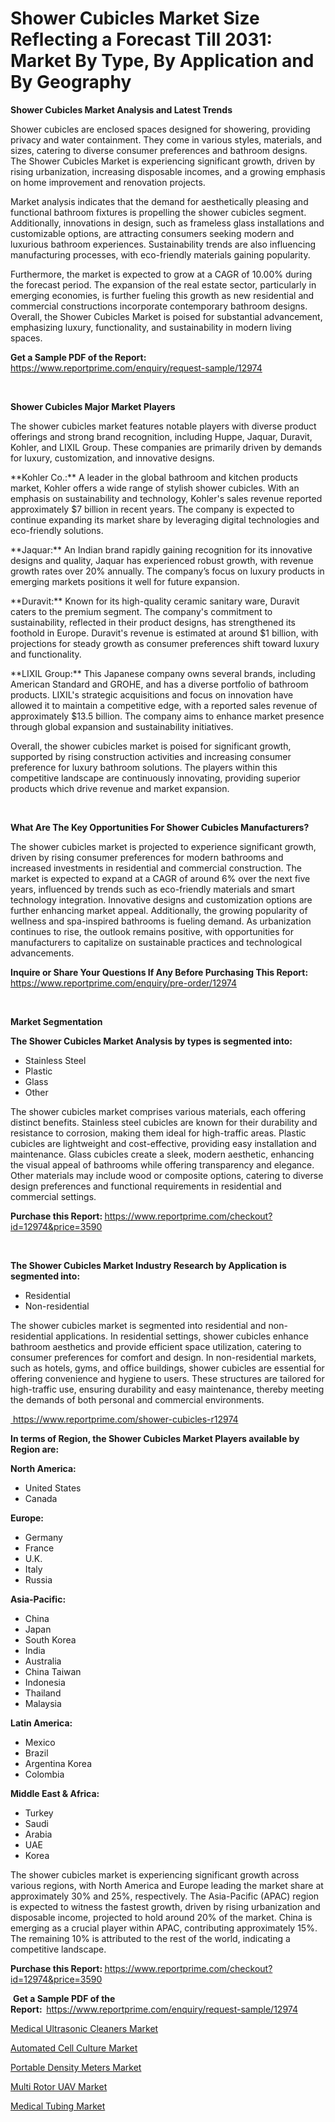<p><h1>Shower Cubicles Market Size Reflecting a Forecast Till 2031: Market By Type, By Application and By Geography</h1></p><p><strong>Shower Cubicles Market Analysis and Latest Trends</strong></p>
<p><p>Shower cubicles are enclosed spaces designed for showering, providing privacy and water containment. They come in various styles, materials, and sizes, catering to diverse consumer preferences and bathroom designs. The Shower Cubicles Market is experiencing significant growth, driven by rising urbanization, increasing disposable incomes, and a growing emphasis on home improvement and renovation projects.</p><p>Market analysis indicates that the demand for aesthetically pleasing and functional bathroom fixtures is propelling the shower cubicles segment. Additionally, innovations in design, such as frameless glass installations and customizable options, are attracting consumers seeking modern and luxurious bathroom experiences. Sustainability trends are also influencing manufacturing processes, with eco-friendly materials gaining popularity.</p><p>Furthermore, the market is expected to grow at a CAGR of 10.00% during the forecast period. The expansion of the real estate sector, particularly in emerging economies, is further fueling this growth as new residential and commercial constructions incorporate contemporary bathroom designs. Overall, the Shower Cubicles Market is poised for substantial advancement, emphasizing luxury, functionality, and sustainability in modern living spaces.</p></p>
<p><strong>Get a Sample PDF of the Report:&nbsp;</strong> <a href="https://www.reportprime.com/enquiry/request-sample/12974?utm_campaign=1087&utm_medium=2&utm_source=Github&utm_content=ia&utm_term=05112024&utm_id=shower-cubicles">https://www.reportprime.com/enquiry/request-sample/12974</a></p>
<p>&nbsp;</p>
<p><strong>Shower Cubicles Major Market Players</strong></p>
<p><p>The shower cubicles market features notable players with diverse product offerings and strong brand recognition, including Huppe, Jaquar, Duravit, Kohler, and LIXIL Group. These companies are primarily driven by demands for luxury, customization, and innovative designs.</p><p>**Kohler Co.:** A leader in the global bathroom and kitchen products market, Kohler offers a wide range of stylish shower cubicles. With an emphasis on sustainability and technology, Kohler's sales revenue reported approximately $7 billion in recent years. The company is expected to continue expanding its market share by leveraging digital technologies and eco-friendly solutions.</p><p>**Jaquar:** An Indian brand rapidly gaining recognition for its innovative designs and quality, Jaquar has experienced robust growth, with revenue growth rates over 20% annually. The company’s focus on luxury products in emerging markets positions it well for future expansion.</p><p>**Duravit:** Known for its high-quality ceramic sanitary ware, Duravit caters to the premium segment. The company's commitment to sustainability, reflected in their product designs, has strengthened its foothold in Europe. Duravit's revenue is estimated at around $1 billion, with projections for steady growth as consumer preferences shift toward luxury and functionality.</p><p>**LIXIL Group:** This Japanese company owns several brands, including American Standard and GROHE, and has a diverse portfolio of bathroom products. LIXIL's strategic acquisitions and focus on innovation have allowed it to maintain a competitive edge, with a reported sales revenue of approximately $13.5 billion. The company aims to enhance market presence through global expansion and sustainability initiatives.</p><p>Overall, the shower cubicles market is poised for significant growth, supported by rising construction activities and increasing consumer preference for luxury bathroom solutions. The players within this competitive landscape are continuously innovating, providing superior products which drive revenue and market expansion.</p></p>
<p>&nbsp;</p>
<p><strong>What Are The Key Opportunities For Shower Cubicles Manufacturers?</strong></p>
<p><p>The shower cubicles market is projected to experience significant growth, driven by rising consumer preferences for modern bathrooms and increased investments in residential and commercial construction. The market is expected to expand at a CAGR of around 6% over the next five years, influenced by trends such as eco-friendly materials and smart technology integration. Innovative designs and customization options are further enhancing market appeal. Additionally, the growing popularity of wellness and spa-inspired bathrooms is fueling demand. As urbanization continues to rise, the outlook remains positive, with opportunities for manufacturers to capitalize on sustainable practices and technological advancements.</p></p>
<p><strong>Inquire or Share Your Questions If Any Before Purchasing This Report:</strong> <a href="https://www.reportprime.com/enquiry/pre-order/12974?utm_campaign=1087&utm_medium=2&utm_source=Github&utm_content=ia&utm_term=05112024&utm_id=shower-cubicles">https://www.reportprime.com/enquiry/pre-order/12974</a></p>
<p>&nbsp;</p>
<p><strong>Market Segmentation</strong></p>
<p><strong>The Shower Cubicles Market Analysis by types is segmented into:</strong></p>
<p><ul><li>Stainless Steel</li><li>Plastic</li><li>Glass</li><li>Other</li></ul></p>
<p><p>The shower cubicles market comprises various materials, each offering distinct benefits. Stainless steel cubicles are known for their durability and resistance to corrosion, making them ideal for high-traffic areas. Plastic cubicles are lightweight and cost-effective, providing easy installation and maintenance. Glass cubicles create a sleek, modern aesthetic, enhancing the visual appeal of bathrooms while offering transparency and elegance. Other materials may include wood or composite options, catering to diverse design preferences and functional requirements in residential and commercial settings.</p></p>
<p><strong>Purchase this Report:&nbsp;</strong><a href="https://www.reportprime.com/checkout?id=12974&price=3590&utm_campaign=1087&utm_medium=2&utm_source=Github&utm_content=ia&utm_term=05112024&utm_id=shower-cubicles">https://www.reportprime.com/checkout?id=12974&price=3590</a></p>
<p>&nbsp;</p>
<p><strong>The Shower Cubicles Market Industry Research by Application is segmented into:</strong></p>
<p><ul><li>Residential</li><li>Non-residential</li></ul></p>
<p><p>The shower cubicles market is segmented into residential and non-residential applications. In residential settings, shower cubicles enhance bathroom aesthetics and provide efficient space utilization, catering to consumer preferences for comfort and design. In non-residential markets, such as hotels, gyms, and office buildings, shower cubicles are essential for offering convenience and hygiene to users. These structures are tailored for high-traffic use, ensuring durability and easy maintenance, thereby meeting the demands of both personal and commercial environments.</p></p>
<p><a href="https://www.reportprime.com/shower-cubicles-r12974?utm_campaign=1087&utm_medium=2&utm_source=Github&utm_content=ia&utm_term=05112024&utm_id=shower-cubicles">&nbsp;https://www.reportprime.com/shower-cubicles-r12974</a></p>
<p><strong>In terms of Region, the Shower Cubicles Market Players available by Region are:</strong></p>
<p>
    <p> <strong> North America: </strong>
        <ul>
            <li>United States</li>
            <li>Canada</li>
        </ul>
        </p> 
    <p> <strong> Europe: </strong>
        <ul>
            <li>Germany</li>
            <li>France</li>
            <li>U.K.</li>
            <li>Italy</li>
            <li>Russia</li>
        </ul>
        </p> 
    <p> <strong> Asia-Pacific: </strong>
        <ul>
            <li>China</li>
            <li>Japan</li>
            <li>South Korea</li>
            <li>India</li>
            <li>Australia</li>
            <li>China Taiwan</li>
            <li>Indonesia</li>
            <li>Thailand</li>
            <li>Malaysia</li>
        </ul>
        </p> 
    <p> <strong> Latin America: </strong>
        <ul>
            <li>Mexico</li>
            <li>Brazil</li>
            <li>Argentina Korea</li>
            <li>Colombia</li>
        </ul>
        </p> 
    <p> <strong> Middle East & Africa: </strong>
        <ul>
            <li>Turkey</li>
            <li>Saudi</li>
            <li>Arabia</li>
            <li>UAE</li>
            <li>Korea</li>
        </ul>
    </p>
    </p>
<p><p>The shower cubicles market is experiencing significant growth across various regions, with North America and Europe leading the market share at approximately 30% and 25%, respectively. The Asia-Pacific (APAC) region is expected to witness the fastest growth, driven by rising urbanization and disposable income, projected to hold around 20% of the market. China is emerging as a crucial player within APAC, contributing approximately 15%. The remaining 10% is attributed to the rest of the world, indicating a competitive landscape.</p></p>
<p><strong>Purchase this Report: </strong><a href="https://www.reportprime.com/checkout?id=12974&price=3590&utm_campaign=1087&utm_medium=2&utm_source=Github&utm_content=ia&utm_term=05112024&utm_id=shower-cubicles">https://www.reportprime.com/checkout?id=12974&price=3590</a></p>
<p>&nbsp;<strong>Get a Sample PDF of the Report:&nbsp;&nbsp;</strong><a href="https://www.reportprime.com/enquiry/request-sample/12974?utm_campaign=1087&utm_medium=2&utm_source=Github&utm_content=ia&utm_term=05112024&utm_id=shower-cubicles">https://www.reportprime.com/enquiry/request-sample/12974</a></p>
<p><strong></strong></p>
<p><p><a href="https://issuu.com/reportprime-2/docs/medical-ultrasonic-cleaners-market-_a5a232d7607a31?utm_campaign=1087&utm_medium=2&utm_source=Github&utm_content=ia&utm_term=05112024&utm_id=shower-cubicles">Medical Ultrasonic Cleaners Market</a></p><p><a href="https://issuu.com/reportprime-2/docs/automated-cell-culture-market-size-_5a58a070e359d8?utm_campaign=1087&utm_medium=2&utm_source=Github&utm_content=ia&utm_term=05112024&utm_id=shower-cubicles">Automated Cell Culture Market</a></p><p><a href="https://github.com/vitacbq/Market-Research-Report-List-1/blob/main/portable-density-meters-market.md?utm_campaign=1087&utm_medium=2&utm_source=Github&utm_content=ia&utm_term=05112024&utm_id=shower-cubicles">Portable Density Meters Market</a></p><p><a href="https://github.com/benjigwozdzus/Market-Research-Report-List-1/blob/main/multi-rotor-uav-market.md?utm_campaign=1087&utm_medium=2&utm_source=Github&utm_content=ia&utm_term=05112024&utm_id=shower-cubicles">Multi Rotor UAV Market</a></p><p><a href="https://issuu.com/reportprime-2/docs/medical-tubing-market-size-2030.ppt_39e171c933880a?utm_campaign=1087&utm_medium=2&utm_source=Github&utm_content=ia&utm_term=05112024&utm_id=shower-cubicles">Medical Tubing Market</a></p></p>